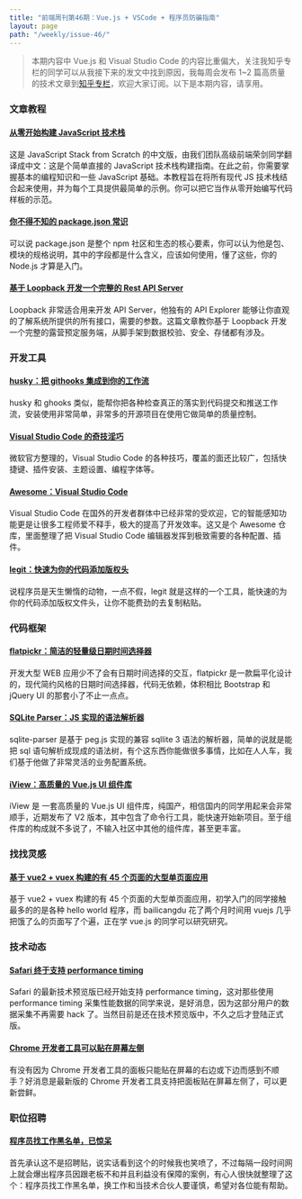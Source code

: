 ```yaml
---
title: "前端周刊第46期：Vue.js + VSCode + 程序员防骗指南"
layout: page
path: "/weekly/issue-46/"
---
```


> 本期内容中 Vue.js 和 Visual Studio Code 的内容比重偏大，关注我知乎专栏的同学可以从我接下来的发文中找到原因，我每周会发布 1~2 篇高质量的技术文章到<a href="https://zhuanlan.zhihu.com/feweekly">知乎专栏</a>，欢迎大家订阅。以下是本期内容，请享用。

### 文章教程

#### [从零开始构建 JavaScript 技术栈](https://github.com/pd4d10/js-stack-from-scratch)

这是 JavaScript Stack from Scratch 的中文版，由我们团队高级前端荣剑同学翻译成中文：这是个简单直接的 JavaScript 技术栈构建指南。在此之前，你需要掌握基本的编程知识和一些 JavaScript 基础。本教程旨在将所有现代 JS 技术栈结合起来使用，并为每个工具提供最简单的示例。你可以把它当作从零开始编写代码样板的示范。

#### [你不得不知的 package.json 常识](https://nodesource.com/blog/the-basics-of-package-json-in-node-js-and-npm?utm_source=nodeweekly&utm_medium=email)

可以说 package.json 是整个 npm 社区和生态的核心要素，你可以认为他是包、模块的规格说明，其中的字段都是什么含义，应该如何使用，懂了这些，你的 Node.js 才算是入门。

#### [基于 Loopback 开发一个完整的 Rest API Server](https://blog.optis.be/developing-a-complete-rest-api-with-loopback-a3190edc105a#.qgjfxjwww)

Loopback 非常适合用来开发 API Server，他独有的 API Explorer 能够让你直观的了解系统所提供的所有接口，需要的参数。这篇文章教你基于 Loopback 开发一个完整的露营预定服务端，从脚手架到数据校验、安全、存储都有涉及。

### 开发工具

#### [husky：把 githooks 集成到你的工作流](https://github.com/typicode/husky)

husky 和 ghooks 类似，能帮你把各种检查真正的落实到代码提交和推送工作流，安装使用非常简单，非常多的开源项目在使用它做简单的质量控制。

#### [Visual Studio Code 的奇技淫巧](https://github.com/Microsoft/vscode-tips-and-tricks)

微软官方整理的，Visual Studio Code 的各种技巧，覆盖的面还比较广，包括快捷键、插件安装、主题设置、编程字体等。

#### [Awesome：Visual Studio Code](https://github.com/viatsko/awesome-vscode)

Visual Studio Code 在国外的开发者群体中已经非常的受欢迎，它的智能感知功能更是让很多工程师爱不释手，极大的提高了开发效率。这又是个 Awesome 仓库，里面整理了把 Visual Studio Code 编辑器发挥到极致需要的各种配置、插件。

#### [legit：快速为你的代码添加版权头](https://github.com/captainsafia/legit?utm_source=nodeweekly&utm_medium=email)

说程序员是天生懒惰的动物，一点不假，legit 就是这样的一个工具，能快速的为你的代码添加版权文件头，让你不能费劲的去复制粘贴。

### 代码框架

#### [flatpickr：简洁的轻量级日期时间选择器](https://github.com/chmln/flatpickr)

开发大型 WEB 应用少不了会有日期时间选择的交互，flatpickr 是一款扁平化设计的，现代简约风格的日期时间选择器，代码无依赖，体积相比 Bootstrap 和 jQuery UI 的那套小了不止一点点。

#### [SQLite Parser：JS 实现的语法解析器](https://github.com/codeschool/sqlite-parser)

sqlite-parser 是基于 peg.js 实现的兼容 sqllite 3 语法的解析器，简单的说就是能把 sql 语句解析成现成的语法树，有个这东西你能做很多事情，比如在人人车，我们基于他做了非常灵活的业务配置系统。

#### [iView：高质量的 Vue.js UI 组件库](https://www.iviewui.com/)

iView 是 一套高质量的 Vue.js UI 组件库，纯国产，相信国内的同学用起来会非常顺手，近期发布了 V2 版本，其中包含了命令行工具，能快速开始新项目。至于组件库的构成就不多说了，不输入社区中其他的组件库，甚至更丰富。

### 找找灵感

#### [基于 vue2 + vuex 构建的有 45 个页面的大型单页面应用](https://github.com/bailicangdu/vue2-elm)

基于 vue2 + vuex 构建的有 45 个页面的大型单页面应用，初学入门的同学接触最多的的是各种 hello world 程序，而 bailicangdu 花了两个月时间用 vuejs 几乎把饿了么的页面写了个遍，正在学 vue.js 的同学可以研究研究。

### 技术动态

#### [Safari 终于支持 performance timing](https://twitter.com/webkit/status/839540260111593472)

Safari 的最新技术预览版已经开始支持 performance timing，这对那些使用 performance timing 采集性能数据的同学来说，是好消息，因为这部分用户的数据采集不再需要 hack 了。当然目前是还在技术预览版中，不久之后才登陆正式版。

#### [Chrome 开发者工具可以贴在屏幕左侧](https://twitter.com/addyosmani/status/838782825994182656)

有没有因为 Chrome 开发者工具的面板只能贴在屏幕的右边或下边而感到不顺手？好消息是最新版的 Chrome 开发者工具支持把面板贴在屏幕左侧了，可以更新尝鲜。

### 职位招聘

#### [程序员找工作黑名单，已惊呆](https://github.com/shengxinjing/programmer-job-blacklist)

首先承认这不是招聘贴，说实话看到这个的时候我也笑喷了，不过每隔一段时间网上就会爆出程序员因跟老板不和并且利益没有保障的案例，有心人很快就整理了这个：程序员找工作黑名单，换工作和当技术合伙人要谨慎，希望对各位能有帮助。

